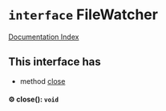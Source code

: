 # `interface` FileWatcher

[Documentation Index](../README.md)

## This interface has

- method [close](#-close-void)


#### ⚙ close(): `void`



